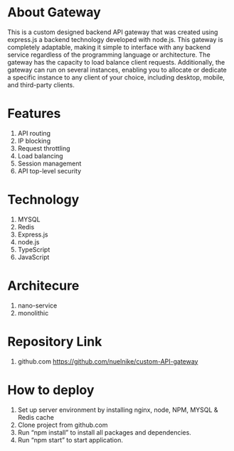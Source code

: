 # About Gateway
This is a custom designed backend API gateway that was created using express.js a backend technology developed with node.js. 
This gateway is completely adaptable, making it simple to interface with any backend service regardless of the programming language or architecture. The gateway has the capacity to load balance client requests. 
Additionally, the gateway can run on several instances, enabling you to allocate or dedicate a specific instance to any client of your choice, including desktop, mobile, and third-party clients.

# Features
1. 	API routing
2.	IP blocking
3.	Request throttling
4.	Load balancing
5.	Session management
6.	API top-level security


# Technology
1. MYSQL
2. Redis
3. Express.js
4. node.js
5. TypeScript
6. JavaScript

# Architecure
1. nano-service
2. monolithic

# Repository Link
1.	github.com https://github.com/nuelnike/custom-API-gateway

# How to deploy
1.	Set up server environment by installing nginx, node, NPM, MYSQL & Redis cache
2.	Clone project from github.com
3.	Run “npm install” to install all packages and dependencies.
4.	Run “npm start” to start application.

